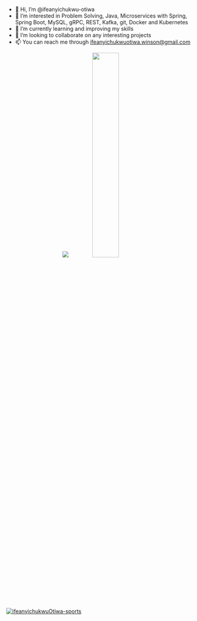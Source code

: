 - 👋 Hi, I’m @ifeanyichukwu-otiwa
- 👀 I’m interested in Problem Solving, Java, Microservices with Spring, Spring Boot, MySQL, gRPC, REST, Kafka, git, Docker and Kubernetes
- 🌱 I’m currently learning and improving my skills
- 💞️ I’m looking to collaborate on any interesting projects
- 📫 You can reach me through ifeanyichukwuotiwa.winson@gmail.com

<p align="center">
  <img src="https://github-readme-stats.vercel.app/api?username=ifeanyichukwuOtiwa-sports&show_icons=true&theme=tokyonight&line_height=52&count_private=true" />
  <img width="37.2%" src="https://github-readme-stats.vercel.app/api/top-langs/?username=ifeanyichukwuOtiwa-sports&count_private=true&theme=tokyonight&line_height=52">
</p>

<a href="https://github.com/ryo-ma/github-profile-trophy"><img src="https://github-profile-trophy.vercel.app/?username=ifeanyichukwuOtiwa-sports" alt="ifeanyichukwuOtiwa-sports" /></a> 


<!--
<p align="center">
![trophy](https://github-profile-trophy.vercel.app/?username=ifeanyichukwuOtiwa-sports&theme=onedark) (https://github.com/ryo-ma/github-profile-trophy)
</p>
-->

<!---
ifeanyi-otiwa/ifeanyi-otiwa is a ✨ special ✨ repository because its `README.md` (this file) appears on your GitHub profile.
You can click the Preview link to take a look at your changes.
--->
